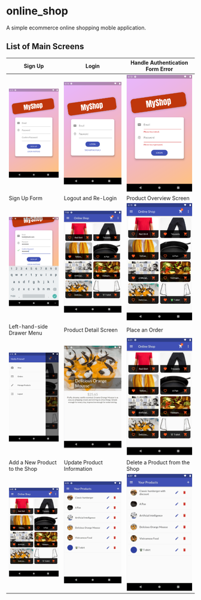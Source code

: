 # online_shop

A simple ecommerce online shopping moble application.

## List of Main Screens

|Sign Up  |Login |Handle Authentication Form Error |
|---------|---------|---------|
|![Sign Up](./snapshots/1-1-Signup.png) |![Login](./snapshots/1-2-Login.png) |![Handle Authentication Form Error](./snapshots/1-3-AuthenticationFormErrorHandling.png) |
|Sign Up Form |Logout and Re-Login |Product Overview Screen |
|![Sign Up Form](./snapshots/1-4-SignupInputForm.png) |![Logout and Re-Login](./snapshots/1-5-LogoutAndLoginAgain.gif) |![Product Overview Screen](./snapshots/2-1-Home.png) |
|Left-hand-side Drawer Menu |Product Detail Screen |Place an Order |
|![Left-hand-side Drawer Menu](./snapshots/2-2-SideDrawerMenu.png) |![Product Detail Screen](./snapshots/2-3-ProductDetail.gif) |![Place an Order](./snapshots/2-4-PlaceAnOrder.gif) |
|Add a New Product to the Shop |Update Product Information |Delete a Product from the Shop |
|![Add a New Product to the Shop](./snapshots/2-5-AddANewProduct.gif) |![Update Product Information](./snapshots/2-6-UpdateProduct.gif) |![Delete a Product from the Shop](./snapshots/2-7-DeleteProduct.gif) |

